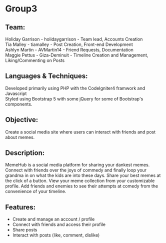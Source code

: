 # Group3

## Team:
Holiday Garrison - holidaygarrison - Team lead, Accounts Creation<br>
Tia Malley - tiamalley - Post Creation, Front-end Development<br>
Ashlyn Martin - AVMartin14 - Friend Requests, Documentation<br>
Maggie Pettus - Giza-Deminuit - Timeline Creation and Management, Liking/Commenting on Posts


## Languages & Techniques:
Developed primarily using PHP with the CodeIgniter4 framwork and Javascript<br>
Styled using Bootstrap 5 with some jQuery for some of Bootstrap's components.


## Objective:
Create a social media site where users can interact with friends and post about memes.


## Description:
MemeHub is a social media platform for sharing your dankest memes. Connect with friends over the joys of commedy and finally loop your grandma in on what the kids are into these days. Share your best memes at the click of a button. View your meme collection from your customizable profile. Add friends and enemies to see their attempts at comedy from the convenience of your timeline.


## Features:
 * Create and manage an account / profile
 * Connect with friends and access their profile
 * Share posts
 * Interact with posts (like, comment, dislike)
